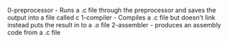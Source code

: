 0-preprocessor - Runs a .c file through the preprocessor and saves the output into a file called c
1-compiler - Compiles a .c file but doesn't link instead puts the result in to a .o file
2-assembler - produces an assembly code from a .c file
